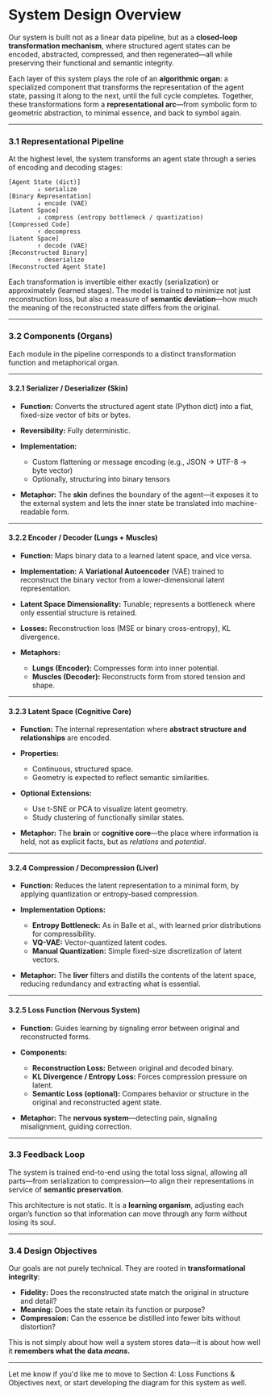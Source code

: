 # **System Design Overview**

Our system is built not as a linear data pipeline, but as a **closed-loop transformation mechanism**, where structured agent states can be encoded, abstracted, compressed, and then regenerated—all while preserving their functional and semantic integrity.

Each layer of this system plays the role of an **algorithmic organ**: a specialized component that transforms the representation of the agent state, passing it along to the next, until the full cycle completes. Together, these transformations form a **representational arc**—from symbolic form to geometric abstraction, to minimal essence, and back to symbol again.

---

### **3.1 Representational Pipeline**

At the highest level, the system transforms an agent state through a series of encoding and decoding stages:

```plaintext
[Agent State (dict)]
        ↓ serialize
[Binary Representation]
        ↓ encode (VAE)
[Latent Space]
        ↓ compress (entropy bottleneck / quantization)
[Compressed Code]
        ↑ decompress
[Latent Space]
        ↑ decode (VAE)
[Reconstructed Binary]
        ↑ deserialize
[Reconstructed Agent State]
```

Each transformation is invertible either exactly (serialization) or approximately (learned stages). The model is trained to minimize not just reconstruction loss, but also a measure of **semantic deviation**—how much the meaning of the reconstructed state differs from the original.

---

### **3.2 Components (Organs)**

Each module in the pipeline corresponds to a distinct transformation function and metaphorical organ.

---

#### **3.2.1 Serializer / Deserializer (Skin)**

- **Function:** Converts the structured agent state (Python dict) into a flat, fixed-size vector of bits or bytes.
- **Reversibility:** Fully deterministic.
- **Implementation:**  
  - Custom flattening or message encoding (e.g., JSON → UTF-8 → byte vector)  
  - Optionally, structuring into binary tensors

- **Metaphor:** The **skin** defines the boundary of the agent—it exposes it to the external system and lets the inner state be translated into machine-readable form.

---

#### **3.2.2 Encoder / Decoder (Lungs + Muscles)**

- **Function:** Maps binary data to a learned latent space, and vice versa.
- **Implementation:** A **Variational Autoencoder** (VAE) trained to reconstruct the binary vector from a lower-dimensional latent representation.

- **Latent Space Dimensionality:** Tunable; represents a bottleneck where only essential structure is retained.
- **Losses:** Reconstruction loss (MSE or binary cross-entropy), KL divergence.

- **Metaphors:**
  - **Lungs (Encoder):** Compresses form into inner potential.
  - **Muscles (Decoder):** Reconstructs form from stored tension and shape.

---

#### **3.2.3 Latent Space (Cognitive Core)**

- **Function:** The internal representation where **abstract structure and relationships** are encoded.
- **Properties:**
  - Continuous, structured space.
  - Geometry is expected to reflect semantic similarities.

- **Optional Extensions:**
  - Use t-SNE or PCA to visualize latent geometry.
  - Study clustering of functionally similar states.

- **Metaphor:** The **brain** or **cognitive core**—the place where information is held, not as explicit facts, but as *relations* and *potential*.

---

#### **3.2.4 Compression / Decompression (Liver)**

- **Function:** Reduces the latent representation to a minimal form, by applying quantization or entropy-based compression.
- **Implementation Options:**
  - **Entropy Bottleneck:** As in Balle et al., with learned prior distributions for compressibility.
  - **VQ-VAE:** Vector-quantized latent codes.
  - **Manual Quantization:** Simple fixed-size discretization of latent vectors.

- **Metaphor:** The **liver** filters and distills the contents of the latent space, reducing redundancy and extracting what is essential.

---

#### **3.2.5 Loss Function (Nervous System)**

- **Function:** Guides learning by signaling error between original and reconstructed forms.
- **Components:**
  - **Reconstruction Loss:** Between original and decoded binary.
  - **KL Divergence / Entropy Loss:** Forces compression pressure on latent.
  - **Semantic Loss (optional):** Compares behavior or structure in the original and reconstructed agent state.

- **Metaphor:** The **nervous system**—detecting pain, signaling misalignment, guiding correction.

---

### **3.3 Feedback Loop**

The system is trained end-to-end using the total loss signal, allowing all parts—from serialization to compression—to align their representations in service of **semantic preservation**.

This architecture is not static. It is a **learning organism**, adjusting each organ’s function so that information can move through any form without losing its soul.

---

### **3.4 Design Objectives**

Our goals are not purely technical. They are rooted in **transformational integrity**:

- **Fidelity:** Does the reconstructed state match the original in structure and detail?
- **Meaning:** Does the state retain its function or purpose?
- **Compression:** Can the essence be distilled into fewer bits without distortion?

This is not simply about how well a system stores data—it is about how well it **remembers what the data *means*.**

---

Let me know if you'd like me to move to Section 4: Loss Functions & Objectives next, or start developing the diagram for this system as well.